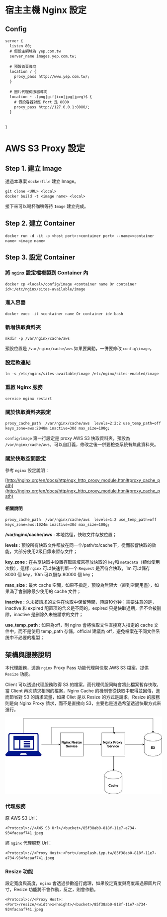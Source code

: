 # 宿主主機 Nginx 設定

## Config

```
server {
  listen 80;
  # 假設主網域為 yep.com.tw
  server_name images.yep.com.tw;
  
  # 預設首頁導向
  location / {
    proxy_pass http://www.yep.com.tw/;
  }

  # 圖片代理伺服器導向
  location ~ .(png|gif|ico|jpg|jpeg)$ {
    # 假設容器對應 Port 是 8080
    proxy_pass http://127.0.0.1:8080/;
  }

  
}
```

# AWS S3 Proxy 設定

## Step 1. 建立 Image

透過本專案 `dockerfile` 建立 Image。

```
git clone <URL> <local>
docker build -t <image name> <local>
```

接下來可以喝杯咖啡等待 `Image` 建立完成。

## Step 2. 建立 Container

```
docker run -d -it -p <host port>:<container port> --name=<container name> <image name>
```

## Step 3. 設定 Container

### 將 `nginx` 設定檔複製到 Container 內

```
docker cp <local>/config/image <container name Or container id>:/etc/nginx/sites-available/image
```

### 進入容器

```
docker exec -it <container name Or container id> bash
```

### 新增快取資料夾

```
mkdir -p /var/nginx/cache/aws
```

預設位置是 `/var/nginx/cache/aws` 如果要異動，一併要修改 `config\image`。


### 設定軟連結

```
ln -s /etc/nginx/sites-available/image /etc/nginx/sites-enabled/image
```

### 重啟 Nginx 服務

```
service nginx restart
```

### 關於快取資料夾設定

```
proxy_cache_path  /var/nginx/cache/aws  levels=2:2:2 use_temp_path=off keys_zone=aws:2048m inactive=30d max_size=100g;
```

`config/image` 第一行設定是 proxy AWS S3 快取資料夾，預設為 `/var/nginx/cache/aws`，可以自訂義，修改之後一併要檢查系統有無此資料夾。

### 關於快取空間設定

參考 `nginx` 設定說明：
 
[http://nginx.org/en/docs/http/ngx_http_proxy_module.html#proxy_cache_path](http://nginx.org/en/docs/http/ngx_http_proxy_module.html#proxy_cache_path)

#### 相關說明

```
proxy_cache_path  /var/nginx/cache/aws  levels=1:2 use_temp_path=off keys_zone=aws:1024m inactive=30d max_size=100g;
```

**/var/nginx/cache/aws** : 本地路徑，快取文件存放位置；

**levels** : 預設所有快取文件都放在同一个/path/to/cache下，從而影響快取的效能，大部分使用2级目錄來暫存文件；

**key_zone** : 在共享快取中設置存取區域來存放快取的 `key`和 `metadata`（類似使用次数），這樣 `nginx` 可以快速判斷一个 `Request` 是否符合快取，1m 可以儲存 8000 個 key，10m 可以儲存 80000 個 key；

**max_size** : 最大 cache 空間，如果不指定，預設為無限大（直到空間用盡），如果滿了會删除最少使用的 cache 文件；

**inactive** : 久未被請求的文件在快取中保留時間，預設10分钟；需要注意的是，inactive 和 expired 配置项的含义是不同的，expired 只是快取過期，但不会被删除，inactive 是删除久未被請求的文件；

**use_temp_path** :  如果為off，則 nginx 會將快取文件直接寫入指定的 cache 文件中，而不是使用 temp_path 存儲，official 建議為 off，避免檔案在不同文件系统中不必要的複製；

## 架構與服務說明

本代理服務，透過 `nginx` Proxy Pass 功能代理與快取 AWS S3 檔案，提供 `Resize` 功能。

Client 可以透過代理服務取得 S3 的檔案，而代理伺服同時會將此檔案暫存快取，當 Client 再次請求相同的檔案，Nginx Cache 的機制會從快取中取得並回傳，進而節省對 S3 的請求流量，如果 Cliet 是以 Resize 的方式是請求，Resize 的服務則是向 Nginx Proxy 請求，而不是直接向 S3，主要也是透過希望透過快取方式來進行。

![S3-Proxy](file/S3-Proxy.jpg)

### 代理服務

原 AWS S3 Url：

```
<Protocol>://<AWS S3 Url>/<bucket>/85f38ab0-818f-11e7-a734-934facaaf741.jpeg
```

經 `nginx` 代理服務 Url：

```
<Protocol>://<Proxy Host>:<Port>/unsplash.iyp.tw/85f38ab0-818f-11e7-a734-934facaaf741.jpeg
```

### Resize 功能

設定寬度與高度，`nginx` 會透過參數進行處理，如果設定寬度與高度超過原圖片尺寸，Resize 功能將不會作動，反之，則會作動。

```
<Protocol>://<Proxy Host>:<Port>/resize/<width>x<height>/<bucket>/85f38ab0-818f-11e7-a734-934facaaf741.jpeg
```


